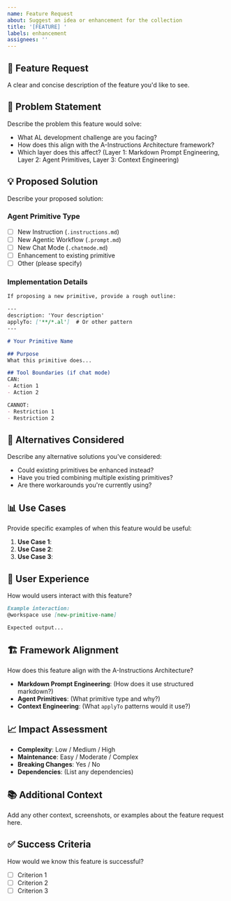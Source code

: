 ```yaml
---
name: Feature Request
about: Suggest an idea or enhancement for the collection
title: '[FEATURE] '
labels: enhancement
assignees: ''
---
```


## 🚀 Feature Request

A clear and concise description of the feature you'd like to see.

## 🎯 Problem Statement

Describe the problem this feature would solve:
- What AL development challenge are you facing?
- How does this align with the A-Instructions Architecture framework?
- Which layer does this affect? (Layer 1: Markdown Prompt Engineering, Layer 2: Agent Primitives, Layer 3: Context Engineering)

## 💡 Proposed Solution

Describe your proposed solution:

### Agent Primitive Type

- [ ] New Instruction (`.instructions.md`)
- [ ] New Agentic Workflow (`.prompt.md`)
- [ ] New Chat Mode (`.chatmode.md`)
- [ ] Enhancement to existing primitive
- [ ] Other (please specify)

### Implementation Details

```markdown
If proposing a new primitive, provide a rough outline:

---
description: 'Your description'
applyTo: ['**/*.al']  # Or other pattern
---

# Your Primitive Name

## Purpose
What this primitive does...

## Tool Boundaries (if chat mode)
CAN:
- Action 1
- Action 2

CANNOT:
- Restriction 1
- Restriction 2
```

## 🔄 Alternatives Considered

Describe any alternative solutions you've considered:
- Could existing primitives be enhanced instead?
- Have you tried combining multiple existing primitives?
- Are there workarounds you're currently using?

## 📊 Use Cases

Provide specific examples of when this feature would be useful:

1. **Use Case 1**: 
2. **Use Case 2**:
3. **Use Case 3**:

## 🎨 User Experience

How would users interact with this feature?

```markdown
Example interaction:
@workspace use [new-primitive-name]

Expected output...
```

## 🏗️ Framework Alignment

How does this feature align with the A-Instructions Architecture?

- **Markdown Prompt Engineering**: (How does it use structured markdown?)
- **Agent Primitives**: (What primitive type and why?)
- **Context Engineering**: (What `applyTo` patterns would it use?)

## 📈 Impact Assessment

- **Complexity**: Low / Medium / High
- **Maintenance**: Easy / Moderate / Complex
- **Breaking Changes**: Yes / No
- **Dependencies**: (List any dependencies)

## 📚 Additional Context

Add any other context, screenshots, or examples about the feature request here.

## ✅ Success Criteria

How would we know this feature is successful?

- [ ] Criterion 1
- [ ] Criterion 2
- [ ] Criterion 3
